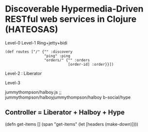# Discoverable Hypermedia-Driven RESTful web services in Clojure (HATEOSAS)
Level-0
Level-1
Ring+jetty+bidi

```
(def routes ["/" {"" :discovery
                  "ping" :ping
                  "orders/" {"" :orders
                             [order-id] :order}}])

```

Level-2 : Liberator

Level-3

jummythompson/halboy.js
;; jummythompson/halboyjummythompson/halboy
b-social/hype


## Controller = Liberator + Halboy + Hype
(defn get-items []
      (span "get-items"
            (let [headers (make-down)])))

